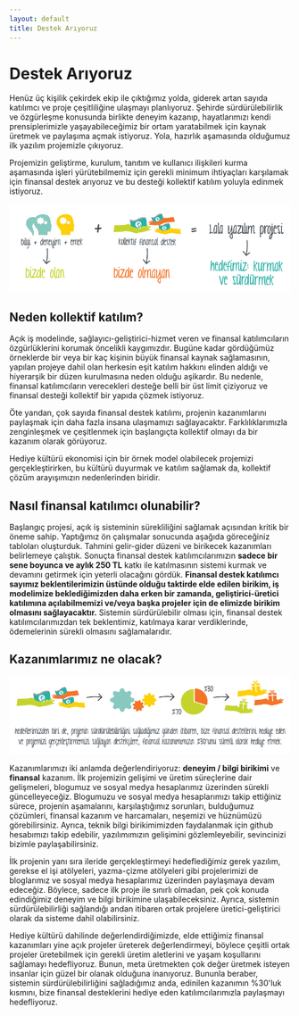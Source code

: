 ```yaml
---
layout: default
title: Destek Arıyoruz
---
```



# Destek Arıyoruz

Henüz üç kişilik çekirdek ekip ile çıktığımız yolda, giderek artan sayıda katılımcı ve proje çeşitliliğine ulaşmayı planlıyoruz. Şehirde sürdürülebilirlik ve özgürleşme konusunda birlikte deneyim kazanıp, hayatlarımızı kendi prensiplerimizle yaşayabileceğimiz bir ortam yaratabilmek için kaynak üretmek ve paylaşıma açmak istiyoruz. Yola, hazırlık aşamasında olduğumuz ilk yazılım projemizle çıkıyoruz.

Projemizin geliştirme, kurulum, tanıtım ve kullanıcı ilişkileri kurma aşamasında işleri yürütebilmemiz için gerekli minimum ihtiyaçları karşılamak için finansal destek arıyoruz ve bu desteği kollektif katılım yoluyla edinmek istiyoruz.

![Destek Ariyoruz](https://github.com/lala-projesi/lala-projesi.github.io/blob/master/images/destek-ariyoruz.png?raw=true)

## Neden kollektif katılım?

Açık iş modelinde, sağlayıcı-geliştirici-hizmet veren ve finansal katılımcıların özgürlüklerini korumak öncelikli kaygımızdır. Bugüne kadar gördüğümüz örneklerde bir veya bir kaç kişinin büyük finansal kaynak sağlamasının, yapılan projeye dahil olan herkesin eşit katılım hakkını elinden aldığı ve hiyerarşik bir düzen kurulmasına neden olduğu aşikardır. Bu nedenle, finansal katılımcıların verecekleri desteğe belli bir üst limit çiziyoruz ve finansal desteği kollektif bir yapıda çözmek istiyoruz.

Öte yandan, çok sayıda finansal destek katılımı, projenin kazanımlarını paylaşmak için daha fazla insana ulaşmamızı sağlayacaktır. Farklılıklarımızla zenginleşmek ve çeşitlenmek için başlangıçta kollektif olmayı da bir kazanım olarak görüyoruz.

Hediye kültürü ekonomisi için bir örnek model olabilecek projemizi gerçekleştirirken, bu kültürü duyurmak ve katılım sağlamak da, kollektif çözüm arayışımızın nedenlerinden biridir.

## Nasıl finansal katılımcı olunabilir?

Başlangıç projesi, açık iş sisteminin sürekliliğini sağlamak açısından kritik bir öneme sahip. Yaptığımız ön çalışmalar sonucunda aşağıda göreceğiniz tabloları oluşturduk. Tahmini gelir-gider düzeni ve birikecek kazanımları belirlemeye çalıştık. Sonuçta finansal destek katılımcılarımızın **sadece bir sene boyunca ve aylık 250 TL**  katkı ile katılmasının sistemi kurmak ve devamını getirmek için yeterli olacağını gördük. **Finansal destek katılımcı sayımız beklentilerimizin üstünde olduğu taktirde elde edilen birikim, iş modelimize beklediğimizden daha erken bir zamanda, geliştirici-üretici katılımına açılabilmemizi ve/veya başka projeler için de elimizde birikim olmasını sağlayacaktır.** Sistemin sürdürülebilir olması için, finansal destek katılımcılarımızdan tek beklentimiz, katılmaya karar verdiklerinde, ödemelerinin sürekli olmasını sağlamalarıdır.


## Kazanımlarımız ne olacak?

![Destek Geri Dönüş](https://github.com/lala-projesi/lala-projesi.github.io/blob/master/images/finansal-destek-geri-donus.png?raw=true)

Kazanımlarımızı iki anlamda değerlendiriyoruz: **deneyim / bilgi birikimi** ve **finansal** kazanım. İlk projemizin gelişimi ve üretim süreçlerine dair gelişmeleri, blogumuz ve sosyal medya hesaplarımız üzerinden sürekli güncelleyeceğiz. Blogumuzu ve sosyal medya hesaplarımızı takip ettiğiniz sürece, projenin aşamalarını, karşılaştığımız sorunları, bulduğumuz çözümleri, finansal kazanım ve harcamaları, neşemizi ve hüznümüzü görebilirsiniz. Ayrıca, teknik bilgi birikimimizden faydalanmak için github hesabımızı takip edebilir, yazılımımızın gelişimini gözlemleyebilir, sevincinizi bizimle paylaşabilirsiniz.

İlk projenin yanı sıra ileride gerçekleştirmeyi hedeflediğimiz gerek yazılım, gerekse el işi atölyeleri, yazma-çizme atölyeleri gibi projelerimizi de bloglarımız ve sosyal medya hesaplarımız üzerinden paylaşmaya devam edeceğiz. Böylece, sadece ilk proje ile sınırlı olmadan, pek çok konuda edindiğimiz deneyim ve bilgi birikimine ulaşabileceksiniz. Ayrıca, sistemin sürdürülebilirliği sağlandığı andan itibaren ortak projelere üretici-geliştirici olarak da sisteme dahil olabilirsiniz.

Hediye kültürü dahilinde değerlendirdiğimizde, elde ettiğimiz finansal kazanımları yine açık projeler üreterek değerlendirmeyi, böylece çeşitli ortak projeler üretebilmek için gerekli üretim aletlerini ve yaşam koşullarını sağlamayı hedefliyoruz. Bunun, meta üretmekten çok değer üretmek isteyen insanlar için güzel bir olanak olduğuna inanıyoruz. Bununla beraber, sistemin sürdürülebilirliğini sağladığımız anda, edinilen kazanımın %30'luk kısmını, bize finansal desteklerini hediye eden katılımcılarımızla paylaşmayı hedefliyoruz.
